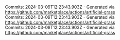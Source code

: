 Commits: 2024-03-09T12:23:43.903Z - Generated via https://github.com/marketplace/actions/artificial-grass
<br>
Commits: 2024-03-09T12:23:43.903Z - Generated via https://github.com/marketplace/actions/artificial-grass
<br>
Commits: 2024-03-09T12:23:43.903Z - Generated via https://github.com/marketplace/actions/artificial-grass
<br>
